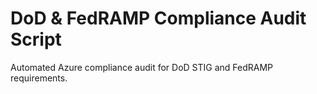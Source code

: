 # DoD & FedRAMP Compliance Audit Script
Automated Azure compliance audit for DoD STIG and FedRAMP requirements.
